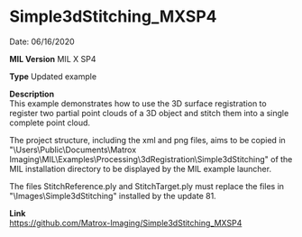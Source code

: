 # Simple3dStitching_MXSP4

Date: 06/16/2020

**MIL Version** MIL X SP4  

**Type** Updated example

**Description**  
This example demonstrates how to use the 3D surface registration to register two partial point clouds of a 3D object and stitch them into a single complete point cloud.  

The project structure, including the xml and png files, aims to be copied in "\Users\Public\Documents\Matrox Imaging\MIL\Examples\Processing\3dRegistration\Simple3dStitching" of the MIL installation directory to be displayed by the MIL example launcher.

The files StitchReference.ply and StitchTarget.ply must replace the files in "\Images\Simple3dStitching" installed by the update 81.

**Link**  
https://github.com/Matrox-Imaging/Simple3dStitching_MXSP4
